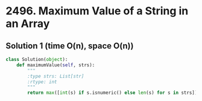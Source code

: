 # 2496. Maximum Value of a String in an Array

## Solution 1 (time O(n), space O(n))

```python
class Solution(object):
    def maximumValue(self, strs):
        """
        :type strs: List[str]
        :rtype: int
        """
        return max([int(s) if s.isnumeric() else len(s) for s in strs])
```
